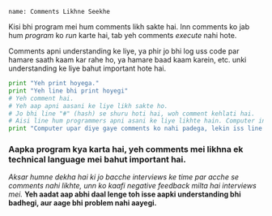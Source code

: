 ```ngMeta
name: Comments Likhne Seekhe
```

Kisi bhi program mei hum comments likh sakte hai. Inn comments ko jab hum *program* ko *run* karte hai, tab yeh comments *execute* nahi hote.

Comments apni understanding ke liye, ya phir jo bhi log uss code par hamare saath kaam kar rahe ho, ya hamare baad kaam karein, etc. unki understanding ke liye bahut important hote hai.

```python
print "Yeh print hoyega."
print "Yeh line bhi print hoyegi"
# Yeh comment hai.
# Yeh aap apni aasani ke liye likh sakte ho.
# Jo bhi line "#" (hash) se shuru hoti hai, woh comment kehlati hai.
# Aisi line hum programmers apni asani ke liye likhte hain. Computer inko ignore kar deta hai.
print "Computer upar diye gaye comments ko nahi padega, lekin iss line ko print karega."
```

### Aapka program kya karta hai, yeh comments mei likhna ek technical language mei bahut important hai.
*Aksar humne dekha hai ki jo bacche interviews ke time par acche se comments nahi likhte, unn ko kaafi negative feedback milta hai interviews mei.*
__Yeh aadat aap abhi daal lenge toh isse aapki understanding bhi badhegi, aur aage bhi problem nahi aayegi.__